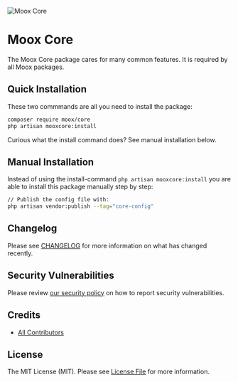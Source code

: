 ![Moox Core](https://github.com/mooxphp/moox/raw/main/_other/art/banner/core.jpg)

# Moox Core

The Moox Core package cares for many common features. It is required by all Moox packages.

## Quick Installation

These two commmands are all you need to install the package:

```bash
composer require moox/core
php artisan mooxcore:install
```

Curious what the install command does? See manual installation below.

## Manual Installation

Instead of using the install-command `php artisan mooxcore:install` you are able to install this package manually step by step:

```bash
// Publish the config file with:
php artisan vendor:publish --tag="core-config"
```

## Changelog

Please see [CHANGELOG](CHANGELOG.md) for more information on what has changed recently.

## Security Vulnerabilities

Please review [our security policy](https://github.com/mooxphp/moox/security/policy) on how to report security vulnerabilities.

## Credits

-   [All Contributors](../../contributors)

## License

The MIT License (MIT). Please see [License File](LICENSE.md) for more information.
